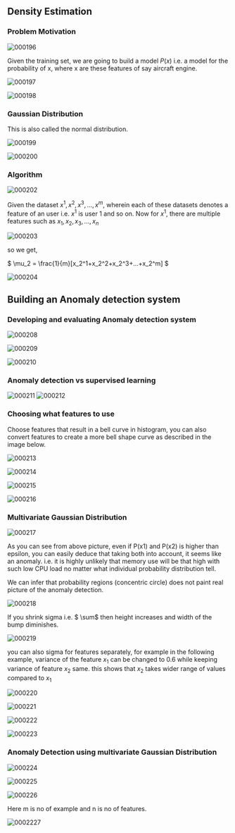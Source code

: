 ## Density Estimation

### Problem Motivation

![000196](images/2020-11-03-000196.jpg)

Given the training set, we are going to build a model $P(x)$ i.e. a model for the probability of x, where x are these features of say aircraft engine.

 ![000197](images/2020-11-03-000197.jpg)

  

![000198](images/2020-11-03-000198.jpg)

### Gaussian Distribution

This is also called the normal distribution.

![000199](images/2020-11-03-000199.jpg)

![000200](images/2020-11-03-000200.jpg)

### Algorithm

 ![000202](images/2020-11-03-000202.jpg)

Given the dataset $x^1, x^2, x^3, ..., x^m$, wherein each of these datasets denotes a feature of an user i.e.  $x^1$ is user 1 and so on. Now for $x^1$, there are multiple features such as $x_1, x_2, x_3, ..., x_n$ 

![000203](images/2020-11-03-000203.jpg)

so we get, 

$ \mu_2 = \frac{1}{m}[x_2^1+x_2^2+x_2^3+...+x_2^m] $ 


![000204](images/2020-11-03-000204.jpg)

## Building an Anomaly detection system

### Developing and evaluating Anomaly detection system

![000208](images/2020-11-10-000208.jpg)

![000209](images/2020-11-10-000209.jpg)

![000210](images/2020-11-10-000210.jpg)

### Anomaly detection vs supervised learning

![000211](images/2020-11-11-000211.jpg)
![000212](images/2020-11-11-000212.jpg)

### Choosing what features to use

Choose features that result in a bell curve in histogram, you can also convert features to create a more bell shape curve as described in the image below.

![000213](images/2020-11-11-000213.jpg)

![000214](images/2020-11-11-000214.jpg)

![000215](images/2020-11-11-000215.jpg)

![000216](images/2020-11-11-000216.jpg)

### Multivariate Gaussian Distribution

![000217](images/2020-11-11-000217.jpg)

As you can see from above picture, even if P(x1) and P(x2) is higher than epsilon, you can easily deduce that taking both into account, it seems like an anomaly. i.e. it is highly unlikely that memory use will be that high with such low CPU load no matter what individual probability distribution tell.

We can infer that probability regions (concentric circle) does not paint real picture of the anomaly detection.

![000218](images/2020-11-11-000218.jpg)

If you shrink sigma i.e. $ \sum$ then height increases and width of the bump diminishes.  

![000219](images/2020-11-12-000219.jpg)

you can also sigma for features separately, for example in the following example, variance of the feature $x_1$ can be  changed to 0.6  while keeping variance of feature $x_2$ same. this shows that $x_2$ takes wider range of values compared to $x_1$ 

![000220](images/2020-11-12-000220.jpg)

![000221](images/2020-11-12-000221.jpg)

![000222](images/2020-11-12-000222.jpg)

![000223](images/2020-11-12-000223.jpg)

### Anomaly Detection using multivariate Gaussian Distribution

![000224](images/2020-11-12-000224.jpg)

![000225](images/2020-11-12-000225.jpg)

 ![000226](images/2020-11-12-000226.jpg)

 Here m is no of example and n is no of features.

![0002227](images/2020-11-12-000227.jpg)

